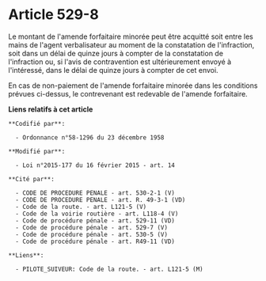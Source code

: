 # Article 529-8

Le montant de l'amende forfaitaire minorée peut être acquitté soit entre les mains de l'agent verbalisateur au moment de la
constatation de l'infraction, soit dans un délai de quinze  jours à compter de la constatation de l'infraction ou, si l'avis
de contravention est ultérieurement envoyé à l'intéressé, dans le délai de quinze jours à compter de cet envoi. 

En cas de non-paiement de l'amende forfaitaire minorée dans les conditions prévues ci-dessus, le contrevenant est redevable
de l'amende forfaitaire.

**Liens relatifs à cet article**

	**Codifié par**:

	  - Ordonnance n°58-1296 du 23 décembre 1958

	**Modifié par**:

	  - Loi n°2015-177 du 16 février 2015 - art. 14

	**Cité par**:

	  - CODE DE PROCEDURE PENALE - art. 530-2-1 (V)
	  - CODE DE PROCEDURE PENALE - art. R. 49-3-1 (VD)
	  - Code de la route. - art. L121-5 (V)
	  - Code de la voirie routière - art. L118-4 (V)
	  - Code de procédure pénale - art. 529-11 (VD)
	  - Code de procédure pénale - art. 529-7 (V)
	  - Code de procédure pénale - art. 530-5 (V)
	  - Code de procédure pénale - art. R49-11 (VD)

	**Liens**:

	  - PILOTE_SUIVEUR: Code de la route. - art. L121-5 (M)
